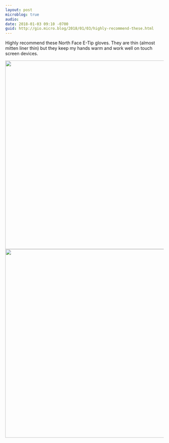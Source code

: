 ```yaml
---
layout: post
microblog: true
audio: 
date: 2018-01-03 09:10 -0700
guid: http://gio.micro.blog/2018/01/03/highly-recommend-these.html
---
```

Highly recommend these North Face E-Tip gloves. They are thin (almost mitten liner thin) but they keep my hands warm and work well on touch screen devices.

<img src="http://gio.micro.blog/uploads/2018/9ae50ea827.jpg" width="599" height="600" /><img src="http://gio.micro.blog/uploads/2018/04645e4da6.jpg" width="599" height="600" />
